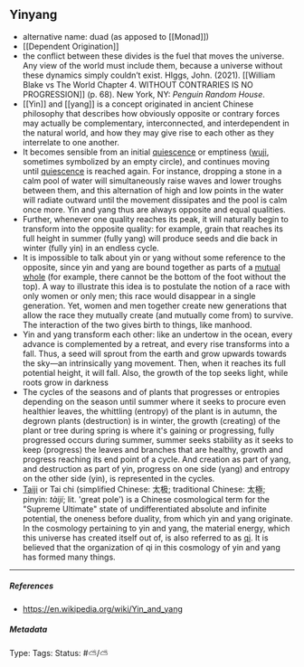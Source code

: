 ## Yinyang  # 

- alternative name: duad (as apposed to [[Monad]])
- [[Dependent Origination]]
- the conflict between these divides is the fuel that moves the universe. Any view of the world must include them, because a universe without these dynamics simply couldn’t exist. HIggs, John. (2021). [[William Blake vs The World Chapter 4. WITHOUT CONTRARIES IS NO PROGRESSION]] (p. 68). New York, NY: _Penguin Random House_.
- [[Yin]] and [[yang]] is a concept originated in ancient Chinese philosophy that describes how obviously opposite or contrary forces may actually be complementary, interconnected, and interdependent in the natural world, and how they may give rise to each other as they interrelate to one another.
- It becomes sensible from an initial [quiescence](https://en.wiktionary.org/wiki/quiescence "wikt:quiescence") or emptiness ([wuji](https://en.wikipedia.org/wiki/Wuji_(philosophy) "Wuji (philosophy)"), sometimes symbolized by an empty circle), and continues moving until [quiescence](https://en.wiktionary.org/wiki/quiescence "wikt:quiescence") is reached again. For instance, dropping a stone in a calm pool of water will simultaneously raise waves and lower troughs between them, and this alternation of high and low points in the water will radiate outward until the movement dissipates and the pool is calm once more. Yin and yang thus are always opposite and equal qualities. 
- Further, whenever one quality reaches its peak, it will naturally begin to transform into the opposite quality: for example, grain that reaches its full height in summer (fully yang) will produce seeds and die back in winter (fully yin) in an endless cycle.
- It is impossible to talk about yin or yang without some reference to the opposite, since yin and yang are bound together as parts of a [mutual whole](https://en.wikipedia.org/wiki/Non-wellfounded_mereology "Non-wellfounded mereology") (for example, there cannot be the bottom of the foot without the top). A way to illustrate this idea is to postulate the notion of a race with only women or only men; this race would disappear in a single generation. Yet, women and men together create new generations that allow the race they mutually create (and mutually come from) to survive. The interaction of the two gives birth to things, like manhood.
- Yin and yang transform each other: like an undertow in the ocean, every advance is complemented by a retreat, and every rise transforms into a fall. Thus, a seed will sprout from the earth and grow upwards towards the sky—an intrinsically yang movement. Then, when it reaches its full potential height, it will fall. Also, the growth of the top seeks light, while roots grow in darkness
- The cycles of the seasons and of plants that progresses or entropies depending on the season until summer where it seeks to procure even healthier leaves, the whittling (entropy) of the plant is in autumn, the degrown plants (destruction) is in winter, the growth (creating) of the plant or tree during spring is where it's gaining or progressing, fully progressed occurs during summer, summer seeks stability as it seeks to keep (progress) the leaves and branches that are healthy, growth and progress reaching its end point of a cycle. And creation as part of yang, and destruction as part of yin, progress on one side (yang) and entropy on the other side (yin), is represented in the cycles.
- [Taiji](https://en.wikipedia.org/wiki/Taiji_(philosophy) "Taiji (philosophy)") or Tai chi (simplified Chinese: 太极; traditional Chinese: 太極; pinyin: _tàijí_; lit. 'great pole') is a Chinese cosmological term for the "Supreme Ultimate" state of undifferentiated absolute and infinite potential, the oneness before duality, from which yin and yang originate. In the cosmology pertaining to yin and yang, the material energy, which this universe has created itself out of, is also referred to as [qi](https://en.wikipedia.org/wiki/Qi "Qi"). It is believed that the organization of qi in this cosmology of yin and yang has formed many things.

___

##### References

- https://en.wikipedia.org/wiki/Yin_and_yang

##### Metadata

Type: 
Tags:
Status: #⛅️/⛅️